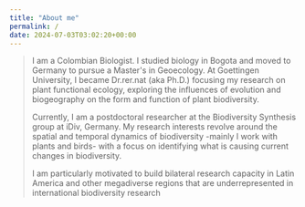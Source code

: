```yaml
---
title: "About me"
permalink: /
date: 2024-07-03T03:02:20+00:00
---
```

> I am a Colombian Biologist. I studied biology in Bogota and moved to Germany to pursue a Master's in Geoecology. At Goettingen University, I became Dr.rer.nat (aka Ph.D.) focusing my research on plant functional ecology, exploring the influences of evolution and biogeography on the form and function of plant biodiversity.
>
> Currently, I am a postdoctoral researcher at the Biodiversity Synthesis group at iDiv, Germany. My research interests revolve around the spatial and temporal dynamics of biodiversity -mainly I work with plants and birds- with a focus on identifying what is causing current changes in biodiversity.
>
> I am particularly motivated to build bilateral research capacity in Latin America and other megadiverse regions that are underrepresented in international biodiversity research